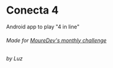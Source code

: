 # Conecta 4

Android app to play "4 in line"

###### Made for [MoureDev's monthly challenge](https://github.com/mouredev/Weekly-Challenge-2022-Kotlin)

###### by Luz
